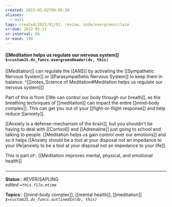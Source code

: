 ```yaml
---
created: 2022-01-02T09:05:50 
aliases:
  - null
tags: created/2022/01/02, review, node/evergreen/claim
sr-due: 2022-05-22
sr-interval: 66
sr-ease: 190
---
```


#### [[Meditation helps us regulate our nervous system]] `$=customJS.dv_funcs.evergreenHeader(dv, this)`

[[Meditation]] can regulate the [[ANS]] by activating the [[Sympathetic Nervous System]] or [[Parasympathetic Nervous System]] to keep them in balance.
^[[[notes_Science of Meditation#Meditation helps us regulate our nervous system]]]

Part of this is from [[We can control our body through our breath]], as the breathing techniques of [[meditation]] can impact 
the entire [[mind-body complex]].
This can get you out of your [[fight-or-flight response]]
and help reduce [[anxiety]].

[[Anxiety is a defense-mechanism of the brain]], but
you shouldn't be having to deal with [[Cortisol]] and [[Adrenaline]] just going to school and talking to people.
[[Meditation helps us gain control over our emotions]]
and so it helps 
[[Anxiety should be a tool at your disposal not an impedance to your life|anxiety to be a tool at your disposal not an impedance to your life]].

This is
part of:: [[Meditation improves mental, physical, and emotional health]]

### <hr class="footnote"/>

**Status**:: #EVER/SAPLING  
*edited `=this.file.mtime`*

**Topics**:: [[mind-body complex]], [[mental health]], [[meditation]]
*`$=customJS.dv_funcs.outlinedIn(dv, this)`*
